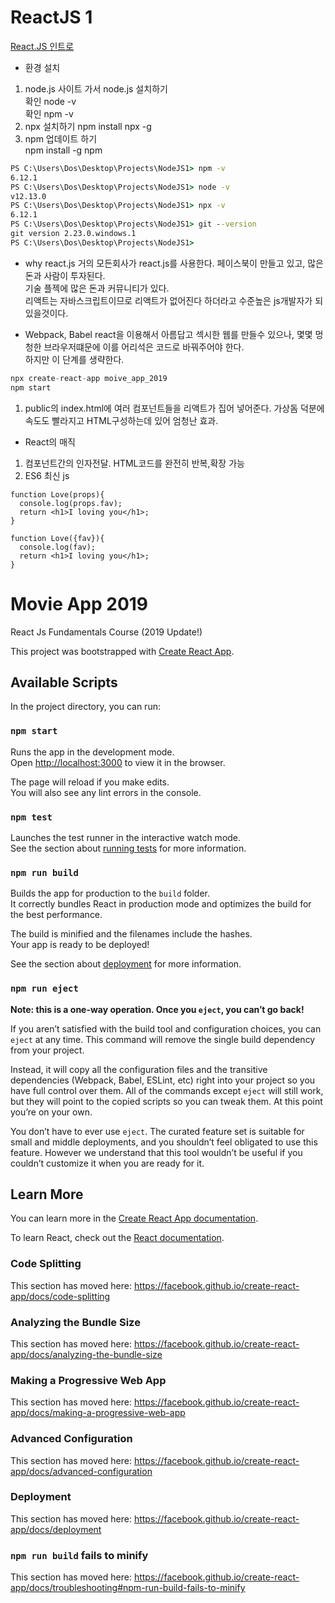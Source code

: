 
# ReactJS 1
[React.JS 인트로](https://academy.nomadcoders.co/courses/216871/lectures/10881272)

- 환경 설치
1. node.js 사이트 가서 node.js 설치하기  
확인 node -v  
확인 npm -v
2. npx 설치하기
npm install npx -g
3. npm 업데이트 하기  
npm install -g npm  

```cmd
PS C:\Users\Dos\Desktop\Projects\NodeJS1> npm -v
6.12.1
PS C:\Users\Dos\Desktop\Projects\NodeJS1> node -v
v12.13.0
PS C:\Users\Dos\Desktop\Projects\NodeJS1> npx -v
6.12.1
PS C:\Users\Dos\Desktop\Projects\NodeJS1> git --version
git version 2.23.0.windows.1
PS C:\Users\Dos\Desktop\Projects\NodeJS1> 
```

- why react.js
거의 모든회사가 react.js를 사용한다. 페이스북이 만들고 있고, 많은 돈과 사람이 투자된다.  
기술 플젝에 많은 돈과 커뮤니티가 있다.  
리액트는 자바스크립트이므로 리액트가 없어진다 하더라고 수준높은 js개발자가 되 있을것이다.  


- Webpack, Babel
react을 이용해서 아름답고 섹시한 웹를 만들수 있으나, 몇몇 멍청한 브라우저떄문에 이를 어리석은 코드로 바꿔주어야 한다.  
하지만 이 단계를 생략한다.  
```c
npx create-react-app moive_app_2019
npm start
```

1. public의 index.html에 여러 컴포넌트들을 리액트가 집어 넣어준다. 가상돔 덕분에 속도도 빨라지고
HTML구성하는데 있어 엄청난 효과.  

- React의 매직
1. 컴포넌트간의 인자전달. HTML코드를 완전히 반복,확장 가능
2. ES6 최신 js
```
function Love(props){
  console.log(props.fav);
  return <h1>I loving you</h1>;
}

function Love({fav}){
  console.log(fav);
  return <h1>I loving you</h1>;
}
```
# Movie App 2019

React Js Fundamentals Course (2019 Update!)






This project was bootstrapped with [Create React App](https://github.com/facebook/create-react-app).

## Available Scripts

In the project directory, you can run:

### `npm start`

Runs the app in the development mode.<br />
Open [http://localhost:3000](http://localhost:3000) to view it in the browser.

The page will reload if you make edits.<br />
You will also see any lint errors in the console.

### `npm test`

Launches the test runner in the interactive watch mode.<br />
See the section about [running tests](https://facebook.github.io/create-react-app/docs/running-tests) for more information.

### `npm run build`

Builds the app for production to the `build` folder.<br />
It correctly bundles React in production mode and optimizes the build for the best performance.

The build is minified and the filenames include the hashes.<br />
Your app is ready to be deployed!

See the section about [deployment](https://facebook.github.io/create-react-app/docs/deployment) for more information.

### `npm run eject`

**Note: this is a one-way operation. Once you `eject`, you can’t go back!**

If you aren’t satisfied with the build tool and configuration choices, you can `eject` at any time. This command will remove the single build dependency from your project.

Instead, it will copy all the configuration files and the transitive dependencies (Webpack, Babel, ESLint, etc) right into your project so you have full control over them. All of the commands except `eject` will still work, but they will point to the copied scripts so you can tweak them. At this point you’re on your own.

You don’t have to ever use `eject`. The curated feature set is suitable for small and middle deployments, and you shouldn’t feel obligated to use this feature. However we understand that this tool wouldn’t be useful if you couldn’t customize it when you are ready for it.

## Learn More

You can learn more in the [Create React App documentation](https://facebook.github.io/create-react-app/docs/getting-started).

To learn React, check out the [React documentation](https://reactjs.org/).

### Code Splitting

This section has moved here: https://facebook.github.io/create-react-app/docs/code-splitting

### Analyzing the Bundle Size

This section has moved here: https://facebook.github.io/create-react-app/docs/analyzing-the-bundle-size

### Making a Progressive Web App

This section has moved here: https://facebook.github.io/create-react-app/docs/making-a-progressive-web-app

### Advanced Configuration

This section has moved here: https://facebook.github.io/create-react-app/docs/advanced-configuration

### Deployment

This section has moved here: https://facebook.github.io/create-react-app/docs/deployment

### `npm run build` fails to minify

This section has moved here: https://facebook.github.io/create-react-app/docs/troubleshooting#npm-run-build-fails-to-minify
